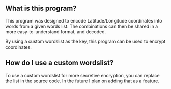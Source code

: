 ## What is this program?

This program was designed to encode Latitude/Longitude coordinates into words from a given words list. The combinations can then be shared in a more easy-to-understand format, and decoded.

By using a custom wordslist as the key, this program can be used to encrypt coordinates.

## How do I use a custom wordslist?

To use a custom wordslist for more secretive encryption, you can replace the list in the source code. In the future I plan on adding that as a feature. 
